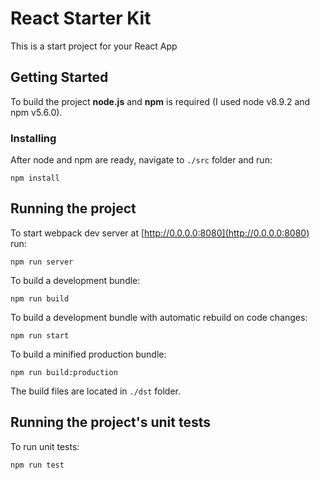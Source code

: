 # React Starter Kit

This is a start project for your React App

## Getting Started

To build the project **node.js** and **npm** is required (I used node v8.9.2 and npm v5.6.0).

### Installing

After node and npm are ready, navigate to ```./src``` folder and run:

```
npm install
```

## Running the project

To start webpack dev server at [http://0.0.0.0:8080](http://0.0.0.0:8080) run:

```
npm run server
```

To build a development bundle:

```
npm run build
```

To build a development bundle with automatic rebuild on code changes:

```
npm run start
```

To build a minified production bundle:

```
npm run build:production
```

The build files are located in ```./dst``` folder.

## Running the project's unit tests

To run unit tests:

```
npm run test
```